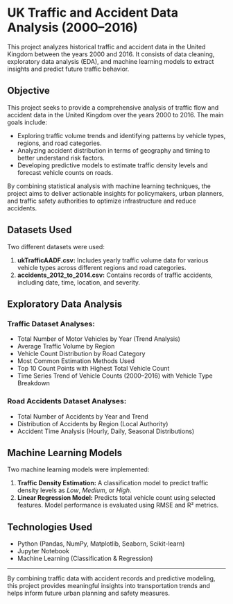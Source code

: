 # UK Traffic and Accident Data Analysis (2000–2016)

This project analyzes historical traffic and accident data in the United Kingdom between the years 2000 and 2016. It consists of data cleaning, exploratory data analysis (EDA), and machine learning models to extract insights and predict future traffic behavior.

## Objective

This project seeks to provide a comprehensive analysis of traffic flow and accident data in the United Kingdom over the years 2000 to 2016. The main goals include:

- Exploring traffic volume trends and identifying patterns by vehicle types, regions, and road categories.
- Analyzing accident distribution in terms of geography and timing to better understand risk factors.
- Developing predictive models to estimate traffic density levels and forecast vehicle counts on roads.

By combining statistical analysis with machine learning techniques, the project aims to deliver actionable insights for policymakers, urban planners, and traffic safety authorities to optimize infrastructure and reduce accidents.

## Datasets Used
Two different datasets were used:

1. **ukTrafficAADF.csv:** Includes yearly traffic volume data for various vehicle types across different regions and road categories.
2. **accidents_2012_to_2014.csv:** Contains records of traffic accidents, including date, time, location, and severity.

## Exploratory Data Analysis

### Traffic Dataset Analyses:
- Total Number of Motor Vehicles by Year (Trend Analysis)
- Average Traffic Volume by Region
- Vehicle Count Distribution by Road Category
- Most Common Estimation Methods Used
- Top 10 Count Points with Highest Total Vehicle Count
- Time Series Trend of Vehicle Counts (2000–2016) with Vehicle Type Breakdown

### Road Accidents Dataset Analyses:
- Total Number of Accidents by Year and Trend
- Distribution of Accidents by Region (Local Authority)
- Accident Time Analysis (Hourly, Daily, Seasonal Distributions)

## Machine Learning Models
Two machine learning models were implemented:

1. **Traffic Density Estimation:** A classification model to predict traffic density levels as *Low*, *Medium*, or *High*.
2. **Linear Regression Model:** Predicts total vehicle count using selected features. Model performance is evaluated using RMSE and R² metrics.

## Technologies Used
- Python (Pandas, NumPy, Matplotlib, Seaborn, Scikit-learn)
- Jupyter Notebook
- Machine Learning (Classification & Regression)

---

By combining traffic data with accident records and predictive modeling, this project provides meaningful insights into transportation trends and helps inform future urban planning and safety measures.
